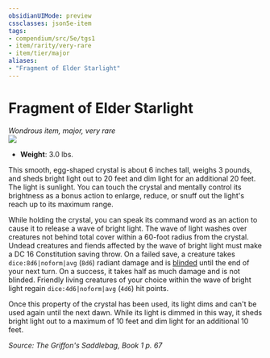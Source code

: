 ```yaml
---
obsidianUIMode: preview
cssclasses: json5e-item
tags:
- compendium/src/5e/tgs1
- item/rarity/very-rare
- item/tier/major
aliases: 
- "Fragment of Elder Starlight"
---
```

# Fragment of Elder Starlight
*Wondrous item, major, very rare*  
![](https://raw.githubusercontent.com/TheGiddyLimit/homebrew/master/_img/TGS1/Fragment-of-Elder-Starlight.webp#right)  

- **Weight**: 3.0 lbs.

This smooth, egg-shaped crystal is about 6 inches tall, weighs 3 pounds, and sheds bright light out to 20 feet and dim light for an additional 20 feet. The light is sunlight. You can touch the crystal and mentally control its brightness as a bonus action to enlarge, reduce, or snuff out the light's reach up to its maximum range.

While holding the crystal, you can speak its command word as an action to cause it to release a wave of bright light. The wave of light washes over creatures not behind total cover within a 60-foot radius from the crystal. Undead creatures and fiends affected by the wave of bright light must make a DC 16 Constitution saving throw. On a failed save, a creature takes `dice:8d6|noform|avg` (`8d6`) radiant damage and is [blinded](/compendium/rules/conditions.md#Blinded) until the end of your next turn. On a success, it takes half as much damage and is not blinded. Friendly living creatures of your choice within the wave of bright light regain `dice:4d6|noform|avg` (`4d6`) hit points.

Once this property of the crystal has been used, its light dims and can't be used again until the next dawn. While its light is dimmed in this way, it sheds bright light out to a maximum of 10 feet and dim light for an additional 10 feet.

*Source: The Griffon's Saddlebag, Book 1 p. 67*